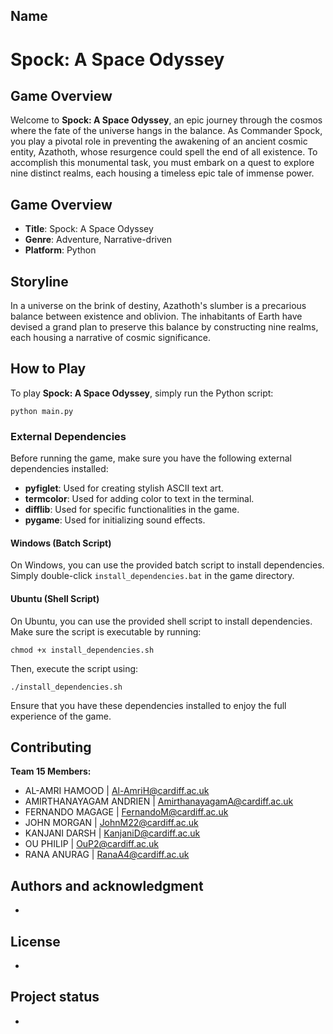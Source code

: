 ## Name
# Spock: A Space Odyssey

## Game Overview
Welcome to **Spock: A Space Odyssey**, an epic journey through the cosmos where the fate of the universe hangs in the balance. As Commander Spock, you play a pivotal role in preventing the awakening of an ancient cosmic entity, Azathoth, whose resurgence could spell the end of all existence. To accomplish this monumental task, you must embark on a quest to explore nine distinct realms, each housing a timeless epic tale of immense power.

## Game Overview

- **Title**: Spock: A Space Odyssey
- **Genre**: Adventure, Narrative-driven
- **Platform**: Python

## Storyline
In a universe on the brink of destiny, Azathoth's slumber is a precarious balance between existence and oblivion. The inhabitants of Earth have devised a grand plan to preserve this balance by constructing nine realms, each housing a narrative of cosmic significance.

## How to Play

To play **Spock: A Space Odyssey**, simply run the Python script:

```shell
python main.py
```

### External Dependencies

Before running the game, make sure you have the following external dependencies installed:

- **pyfiglet**: Used for creating stylish ASCII text art.
- **termcolor**: Used for adding color to text in the terminal.
- **difflib**: Used for specific functionalities in the game.
- **pygame**: Used for initializing sound effects.

#### Windows (Batch Script)

On Windows, you can use the provided batch script to install dependencies. Simply double-click `install_dependencies.bat` in the game directory.

#### Ubuntu (Shell Script)

On Ubuntu, you can use the provided shell script to install dependencies. Make sure the script is executable by running:

```shell
chmod +x install_dependencies.sh
```

Then, execute the script using:

```shell
./install_dependencies.sh
```

Ensure that you have these dependencies installed to enjoy the full experience of the game.

## Contributing
**Team 15 Members:**

- AL-AMRI HAMOOD | Al-AmriH@cardiff.ac.uk
- AMIRTHANAYAGAM ANDRIEN | AmirthanayagamA@cardiff.ac.uk
- FERNANDO MAGAGE | FernandoM@cardiff.ac.uk
- JOHN MORGAN | JohnM22@cardiff.ac.uk
- KANJANI DARSH | KanjaniD@cardiff.ac.uk
- OU PHILIP | OuP2@cardiff.ac.uk
- RANA ANURAG | RanaA4@cardiff.ac.uk

## Authors and acknowledgment
-

## License
-

## Project status
-
```